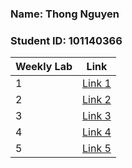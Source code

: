 ### Name: Thong Nguyen 
### Student ID: 101140366
Weekly Lab | Link 
--- | ---
1 |  [Link 1](./Lab-Week1)
2 | [Link 2](./Lab-Week2)
3 | [Link 3](./Lab-Week3)
4 | [Link 4](./Lab-Week4)
5 | [Link 5](.Up/Lab-Week5)

